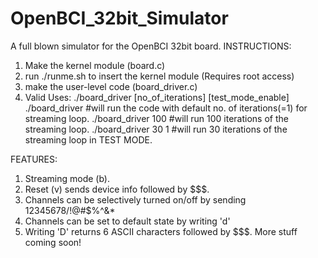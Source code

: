 # OpenBCI_32bit_Simulator
A full blown simulator for the OpenBCI 32bit board.
INSTRUCTIONS:

1. Make the kernel module (board.c)
2. run ./runme.sh to insert the kernel module (Requires root access)
3. make the user-level code (board_driver.c)
4. Valid Uses: ./board_driver [no_of_iterations] [test_mode_enable]
	./board_driver		#will run the code with default no. of iterations(=1) for streaming loop. 
	./board_driver 100 	#will run 100 iterations of the streaming loop. 
	./board_driver 30 1 	#will run 30 iterations of the streaming loop in TEST MODE.

FEATURES:
1. Streaming mode (b). 
2. Reset (v) sends device info followed by $$$. 
3. Channels can be selectively turned on/off by sending 12345678/!@#$%^&*
4. Channels can be set to default state by writing 'd'
5. Writing 'D' returns 6 ASCII characters followed by $$$. 
More stuff coming soon!
